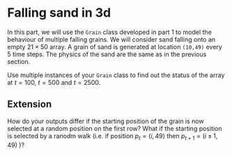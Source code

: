 # Falling sand in 3d
In this part, we will use the `Grain` class developed in part 1 to model the behaviour of multiple falling grains. We will consider sand falling onto an empty $21 \times 50$ array. A grain of sand is generated at location `(10,49)` every 5 time steps. The physics of the sand are the same as in the previous section. 

Use multiple instances of your `Grain` class to find out the status of the array at $t=100$, $t=500$ and $t=2500$. 

## Extension
How do your outputs differ if the starting position of the grain is now selected at a random position on the first row? What if the starting position is selected by a ranodm walk (i.e. if position $p_t = (i, 49)$ then $p_{t+1} = (i \pm 1, 49)$ )?
